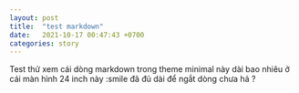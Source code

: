 ```yaml
---
layout: post
title:  "test markdown"
date:   2021-10-17 00:47:43 +0700
categories: story
---
```


Test thử xem cái dòng markdown trong theme minimal này dài bao nhiêu ở cái màn hình 24 inch này :smile đã đủ dài để ngắt dòng chưa hả ?

